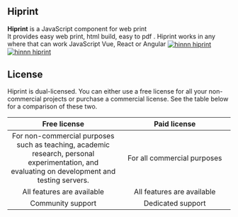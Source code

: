 
  
## Hiprint 

**Hiprint** is a JavaScript component  for web print  <br>
It provides easy web print, html build, easy to pdf  .
Hiprint works in any where that can work JavaScript  Vue, React or Angular
<a href="http://www.hinnn.com/demo">
<img src="http://www.hinnn.com/Content/assets/hinnn1.png" align="center" alt="hinnn hiprint "/>
</a>
  <a href="http://www.hinnn.com/demo">
<img src="http://www.hinnn.com/Content/assets/hinnn2.png" align="center" alt="hinnn hiprint "/>
</a>
  
## License

Hiprint is dual-licensed. You can either use a free license for all your non-commercial projects or purchase a commercial license. See the table below for a comparison of these two.

<table>
  <thead align="center">
    <tr>
      <th width="50%">Free license</th>
      <th width="50%">Paid license</th>
    </tr>    
  </thead>
  <tbody align="center">
    <tr>
      <td>For non-commercial purposes such as teaching, academic research, personal experimentation, and evaluating  on development and testing servers.</td>
      <td>For all commercial purposes</td>
    </tr>
    <tr>
      <td>All features are available</td>
      <td>All features are available</td>
    </tr>
    <tr>
      <td>Community support</td>
      <td>Dedicated support</td>
    </tr>    
   
  </tbody>
</table>

